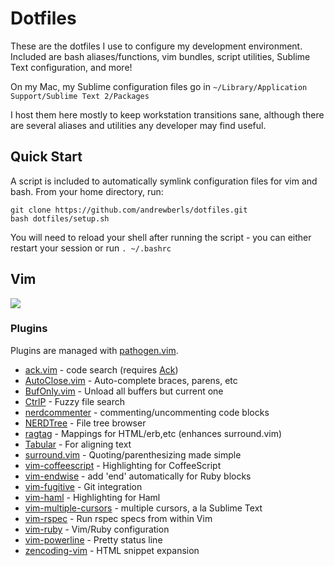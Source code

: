 # Dotfiles
These are the dotfiles I use to configure my development environment. Included are bash aliases/functions, vim bundles, script utilities, Sublime Text configuration, and more!

On my Mac, my Sublime configuration files go in `~/Library/Application Support/Sublime Text 2/Packages`

I host them here mostly to keep workstation transitions sane, although there are several aliases and utilities any developer may find useful.

## Quick Start
A script is included to automatically symlink configuration files for vim and bash. From your home directory, run:

```
git clone https://github.com/andrewberls/dotfiles.git
bash dotfiles/setup.sh
```

You will need to reload your shell after running the script - you can either restart your session or run
`. ~/.bashrc`


## Vim

![](https://dl.dropboxusercontent.com/u/7949088/dotfiles/vim.png)

### Plugins
Plugins are managed with [pathogen.vim](http://www.vim.org/scripts/script.php?script_id=2332).

* [ack.vim](https://github.com/mileszs/ack.vim) - code search (requires [Ack](http://beyondgrep.com/))
* [AutoClose.vim](http://www.vim.org/scripts/script.php?script_id=1849) - Auto-complete braces, parens, etc
* [BufOnly.vim](http://www.vim.org/scripts/script.php?script_id=1071) - Unload all buffers but current one
* [CtrlP](https://github.com/kien/ctrlp.vim) - Fuzzy file search
* [nerdcommenter](http://www.vim.org/scripts/script.php?script_id=1218) - commenting/uncommenting code blocks
* [NERDTree](http://www.vim.org/scripts/script.php?script_id=1658) - File tree browser
* [ragtag](http://www.vim.org/scripts/script.php?script_id=1896) - Mappings for HTML/erb,etc (enhances surround.vim)
* [Tabular](https://github.com/godlygeek/tabular) - For aligning text
* [surround.vim](http://www.vim.org/scripts/script.php?script_id=1697) - Quoting/parenthesizing made simple
* [vim-coffeescript](https://github.com/kchmck/vim-coffee-script) - Highlighting for CoffeeScript
* [vim-endwise](https://github.com/tpope/vim-endwise) - add 'end' automatically for Ruby blocks
* [vim-fugitive](https://github.com/tpope/vim-fugitive) - Git integration
* [vim-haml](https://github.com/tpope/vim-haml) - Highlighting for Haml
* [vim-multiple-cursors](https://github.com/terryma/vim-multiple-cursors) - multiple cursors, a la Sublime Text
* [vim-rspec](https://github.com/thoughtbot/vim-rspec) - Run rspec specs from within Vim
* [vim-ruby](https://github.com/vim-ruby/vim-ruby) - Vim/Ruby configuration
* [vim-powerline](https://github.com/Lokaltog/vim-powerline) - Pretty status line
* [zencoding-vim](https://github.com/mattn/zencoding-vim) - HTML snippet expansion
